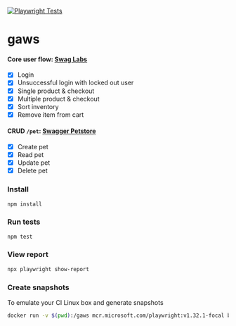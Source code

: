 [![Playwright Tests](https://github.com/jameskip/gaws/actions/workflows/playwright.yml/badge.svg)](https://github.com/jameskip/gaws/actions/workflows/playwright.yml)

# gaws

#### Core user flow: [Swag Labs](https://www.saucedemo.com/)

- [x] Login
- [x] Unsuccessful login with locked out user
- [x] Single product & checkout
- [x] Multiple product & checkout
- [x] Sort inventory
- [x] Remove item from cart

#### CRUD `/pet`: [Swagger Petstore](https://petstore.swagger.io/)

- [x] Create pet
- [x] Read pet
- [x] Update pet
- [x] Delete pet

### Install

```bash
npm install
```

### Run tests

```bash
npm test
```

### View report

```bash
npx playwright show-report
```

### Create snapshots

To emulate your CI Linux box and generate snapshots

```bash
docker run -v $(pwd):/gaws mcr.microsoft.com/playwright:v1.32.1-focal bash -c 'cd gaws && npm run test'
```
